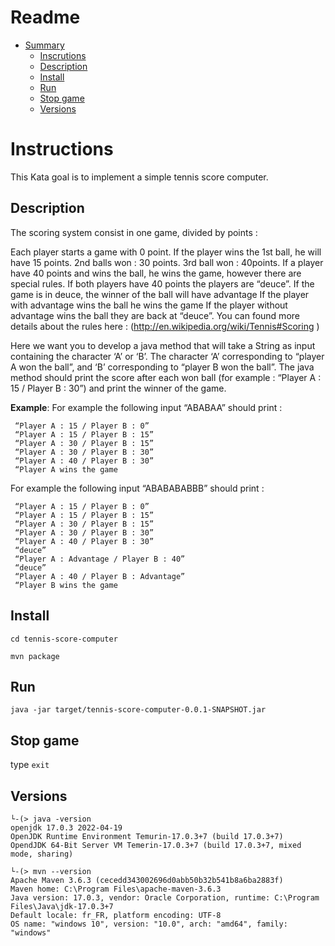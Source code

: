 # Readme
- [Summary](#Readme)
    * [Inscrutions](#instructions)
    * [Description](#description)
    * [Install](#install)
    * [Run](#run)
    * [Stop game](#stop-game)
    * [Versions](#versions)

# Instructions
This Kata goal is to implement a simple tennis score computer.

## Description
The scoring system consist in one game, divided by points :

Each player starts a game with 0 point.
If the player wins the 1st ball, he will have 15 points. 2nd balls won : 30 points. 3rd ball won : 40points.
If a player have 40 points and wins the ball, he wins the game, however there are special rules.
If both players have 40 points the players are “deuce”.
If the game is in deuce, the winner of the ball will have advantage
If the player with advantage wins the ball he wins the game
If the player without advantage wins the ball they are back at “deuce”.
You can found more details about the rules here : (http://en.wikipedia.org/wiki/Tennis#Scoring )

Here we want you to develop a java method that will take a String as input containing the character ‘A’ or ‘B’.
The character ‘A’ corresponding to “player A won the ball”, and ‘B’ corresponding to “player B won the ball”.
The java method should print the score after each won ball (for example : “Player A : 15 / Player B : 30”) and print the winner of the game.

**Example**:
For example the following input “ABABAA” should print :
```
 “Player A : 15 / Player B : 0”
 “Player A : 15 / Player B : 15”
 “Player A : 30 / Player B : 15”
 “Player A : 30 / Player B : 30”
 “Player A : 40 / Player B : 30”
 “Player A wins the game
```

For example the following input “ABABABABBB” should print :
```
 “Player A : 15 / Player B : 0”
 “Player A : 15 / Player B : 15”
 “Player A : 30 / Player B : 15”
 “Player A : 30 / Player B : 30”
 “Player A : 40 / Player B : 30”
 “deuce”
 “Player A : Advantage / Player B : 40”
 “deuce”
 “Player A : 40 / Player B : Advantage”
 “Player B wins the game
```

## Install
`cd tennis-score-computer`

`mvn package`

## Run
`java -jar target/tennis-score-computer-0.0.1-SNAPSHOT.jar`

## Stop game
type `exit`

## Versions
```
└-(> java -version
openjdk 17.0.3 2022-04-19
OpenJDK Runtime Environment Temurin-17.0.3+7 (build 17.0.3+7)
OpendJDK 64-Bit Server VM Temerin-17.0.3+7 (build 17.0.3+7, mixed mode, sharing)

```

```
└-(> mvn --version
Apache Maven 3.6.3 (cecedd343002696d0abb50b32b541b8a6ba2883f)
Maven home: C:\Program Files\apache-maven-3.6.3
Java version: 17.0.3, vendor: Oracle Corporation, runtime: C:\Program Files\Java\jdk-17.0.3+7
Default locale: fr_FR, platform encoding: UTF-8
OS name: "windows 10", version: "10.0", arch: "amd64", family: "windows"
```